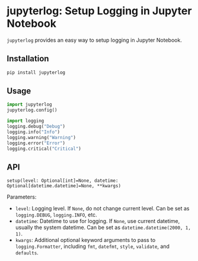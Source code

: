 # jupyterlog: Setup Logging in Jupyter Notebook

`jupyterlog` provides an easy way to setup logging in Jupyter Notebook.


## Installation

```bash
pip install jupyterlog
```

## Usage

```python
import jupyterlog
jupyterlog.config()

import logging
logging.debug("Debug")
logging.info("Info")
logging.warning("Warning")
logging.error("Error")
logging.critical("Critical")
```

## API

`setup(level: Optional[int]=None, datetime: Optional[datetime.datetime]=None, **kwargs)`

Parameters:
- `level`: Logging level. If `None`, do not change current level. Can be set as `logging.DEBUG`, `logging.INFO`, etc.
- `datetime`: Datetime to use for logging. If `None`, use current datetime, usually the system datetime. Can be set as `datetime.datetime(2000, 1, 1)`.
- `kwargs`: Additional optional keyword arguments to pass to `logging.Formatter`, including `fmt`, `datefmt`, `style`, `validate`, and `defaults`.
